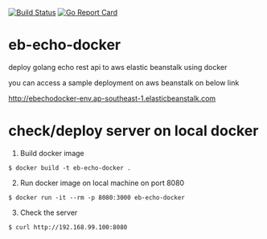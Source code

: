 [![Build Status](https://travis-ci.org/hadv/eb-echo-docker.svg?branch=master)](https://travis-ci.org/hadv/eb-echo-docker) [![Go Report Card](https://goreportcard.com/badge/github.com/hadv/eb-echo-docker)](https://goreportcard.com/report/github.com/hadv/eb-echo-docker)

# eb-echo-docker

deploy golang echo rest api to aws elastic beanstalk using docker

you can access a sample deployment on aws beanstalk on below link

http://ebechodocker-env.ap-southeast-1.elasticbeanstalk.com

# check/deploy server on local docker

1. Build docker image

```
$ docker build -t eb-echo-docker .
```

2. Run docker image on local machine on port 8080

```
$ docker run -it --rm -p 8080:3000 eb-echo-docker
```

3. Check the server

```
$ curl http://192.168.99.100:8080
```
